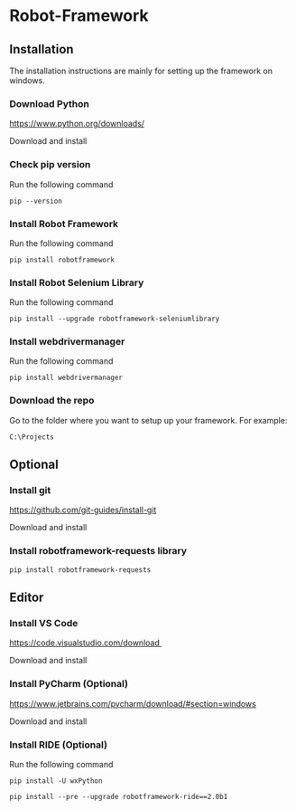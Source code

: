# Robot-Framework

## Installation
The installation instructions are mainly for setting up the framework on windows.

### Download Python
https://www.python.org/downloads/

Download and install

### Check pip version
Run the following command
```
pip --version
```

### Install Robot Framework
Run the following command
```
pip install robotframework 
```

### Install Robot Selenium Library
Run the following command
```
pip install --upgrade robotframework-seleniumlibrary 
```

### Install webdrivermanager
Run the following command
```
pip install webdrivermanager 
```

### Download the repo
Go to the folder where you want to setup up your framework. For example:
```
C:\Projects
```

## Optional

### Install git
https://github.com/git-guides/install-git

Download and install


### Install robotframework-requests library
```
pip install robotframework-requests
```

## Editor

### Install VS Code
https://code.visualstudio.com/download 

Download and install

### Install PyCharm (Optional)
https://www.jetbrains.com/pycharm/download/#section=windows

Download and install

### Install RIDE (Optional)
Run the following command
```
pip install -U wxPython

pip install --pre --upgrade robotframework-ride==2.0b1  
``` 



